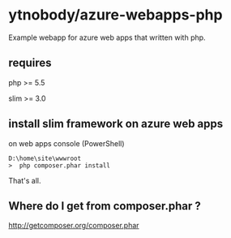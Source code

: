# ytnobody/azure-webapps-php

Example webapp for azure web apps that written with php.

## requires 

php >= 5.5

slim >= 3.0

## install slim framework on azure web apps

on web apps console (PowerShell)

    D:\home\site\wwwroot
    >  php composer.phar install

That's all.

## Where do I get from composer.phar ?

http://getcomposer.org/composer.phar